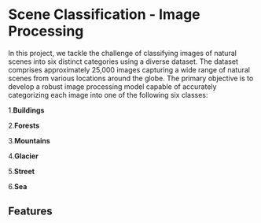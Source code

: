# Scene Classification - Image Processing

In this project, we tackle the challenge of classifying images of natural scenes into six distinct categories using a diverse dataset. The dataset comprises approximately 25,000 images capturing a wide range of natural scenes from various locations around the globe. The primary objective is to develop a robust image processing model capable of accurately categorizing each image into one of the following six classes:

1.**Buildings**  

2.**Forests**  

3.**Mountains**  

4.**Glacier**  

5.**Street**  

6.**Sea**

## Features


